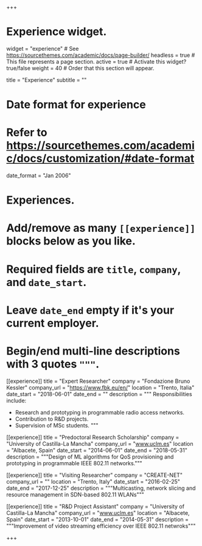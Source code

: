 +++
# Experience widget.
widget = "experience"  # See https://sourcethemes.com/academic/docs/page-builder/
headless = true  # This file represents a page section.
active = true  # Activate this widget? true/false
weight = 40  # Order that this section will appear.

title = "Experience"
subtitle = ""

# Date format for experience
#   Refer to https://sourcethemes.com/academic/docs/customization/#date-format
date_format = "Jan 2006"

# Experiences.
#   Add/remove as many `[[experience]]` blocks below as you like.
#   Required fields are `title`, `company`, and `date_start`.
#   Leave `date_end` empty if it's your current employer.
#   Begin/end multi-line descriptions with 3 quotes `"""`.
[[experience]]
  title = "Expert Researcher"
  company = "Fondazione Bruno Kessler"
  company_url = "https://www.fbk.eu/en/"
  location = "Trento, Italia"
  date_start = "2018-06-01"
  date_end = ""
  description = """
  Responsibilities include:
  
  * Research and prototyping in programmable radio access networks.
  * Contribution to R&D projects.
  * Supervision of MSc students.
  """

[[experience]]
  title = "Predoctoral Research Scholarship"
  company = "University of Castilla-La Mancha"
  company_url = "www.uclm.es"
  location = "Albacete, Spain"
  date_start = "2014-06-01"
  date_end = "2018-05-31"
  description = """Design of ML algorithms for QoS provisioning and prototyping in programmable IEEE 802.11 networks."""

[[experience]]
  title = "Visiting Researcher"
  company = "CREATE-NET"
  company_url = ""
  location = "Trento, Italy"
  date_start = "2016-02-25"
  date_end = "2017-12-25"
  description = """Multicasting, network slicing and resource management in SDN-based 802.11 WLANs"""

[[experience]]
  title = "R&D Project Assistant"
  company = "University of Castilla-La Mancha"
  company_url = "www.uclm.es"
  location = "Albacete, Spain"
  date_start = "2013-10-01"
  date_end = "2014-05-31"
  description = """Improvement of video streaming efficiency over IEEE 802.11 netwroks"""

+++
